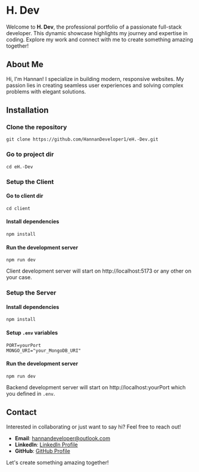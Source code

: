 # H. Dev
Welcome to **H. Dev**, the professional portfolio of a passionate full-stack developer. This dynamic showcase highlights my journey and expertise in coding. Explore my work and connect with me to create something amazing together!

## About Me
Hi, I'm Hannan! I specialize in building modern, responsive websites. My passion lies in creating seamless user experiences and solving complex problems with elegant solutions.

## Installation
### Clone the repository
```
git clone https://github.com/HannanDeveloper1/eH.-Dev.git
```

### Go to project dir
```
cd eH.-Dev
```

### Setup the Client
#### Go to client dir
```
cd client
```

#### Install dependencies
```
npm install
```

#### Run the development server
```
npm run dev
```
Client development server will start on http://localhost:5173 or any other on your case.

### Setup the Server
#### Install dependencies
```
npm install
```

#### Setup ``.env`` variables
```
PORT=yourPort
MONGO_URI="your_MongoDB_URI"
```

#### Run the development server
```
npm run dev
```
Backend development server will start on http://localhost:yourPort which you defined in ``.env``.

## Contact
Interested in collaborating or just want to say hi? Feel free to reach out!

- **Email**: [hannandeveloper@outlook.com](mailto:hannandeveloper@outlook.com)
- **LinkedIn**: [LinkedIn Profile](https://www.linkedin.com/in/hannan-developer-029522340)
- **GitHub**: [GitHub Profile](https://github.com/HannanDeveloper1)

Let's create something amazing together!